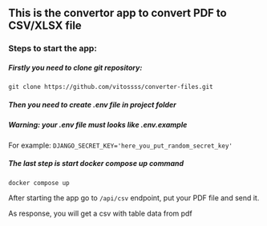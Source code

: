 ## This is the convertor app to convert PDF to CSV/XLSX file

### Steps to start the app:

##### Firstly you need to clone git repository:
`git clone https://github.com/vitossss/converter-files.git`

##### Then you need to create .env file in project folder

##### **Warning: your .env file must looks like .env.example**
For example: `DJANGO_SECRET_KEY='here_you_put_random_secret_key'`

##### The last step is start docker compose up command
`docker compose up`

After starting the app go to `/api/csv` endpoint, put your PDF file and send it.

As response, you will get a csv with table data from pdf
